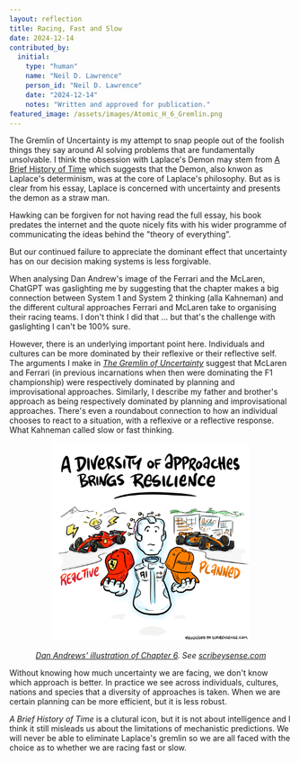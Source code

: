 ```yaml
---
layout: reflection
title: Racing, Fast and Slow
date: 2024-12-14
contributed_by:
  initial:
    type: "human"
    name: "Neil D. Lawrence"
    person_id: "Neil D. Lawrence"
    date: "2024-12-14"
    notes: "Written and approved for publication."
featured_image: /assets/images/Atomic_H_6_Gremlin.png
---
```


The Gremlin of Uncertainty is my attempt to snap people out of the foolish things they say around AI solving problems that are fundamentally unsolvable. I think the obsession with Laplace's Demon may stem from [A Brief History of Time](/bibliography/a-brief-history-of-time/) which suggests that the Demon, also knwon as Laplace's determinism, was at the core of Laplace's philosophy. But as is clear from his essay, Laplace is concerned with uncertainty and presents the demon as a straw man. 

Hawking can be forgiven for not having read the full essay, his book predates the internet and the quote nicely fits with his wider programme of communicating the ideas behind the "theory of everything".

But our continued failure to appreciate the dominant effect that uncertainty has on our decision making systems is less forgivable. 

When analysing Dan Andrew's image of the Ferrari and the McLaren, ChatGPT was gaslighting me by suggesting that the chapter makes a big connection between System 1 and System 2 thinking (alla Kahneman) and the different cultural approaches Ferrari and McLaren take to organising their racing teams. I don't think I did that ... but that's the challenge with gaslighting I can't be 100% sure. 

However, there is an underlying important point here. Individuals and cultures can be more dominated by their reflexive or their reflective self. The arguments I make in [*The Gremlin of Uncertainty*](/chapters/06-the-gremlin-of-uncertainty/) suggest that McLaren and Ferrari (in previous incarnations when then were dominating the F1 championship) were respectively dominated by planning and improvisational approaches. Similarly, I describe my father and brother's approach as being respectively dominated by planning and improvisational approaches. There's even a roundabout connection to how an individual chooses to react to a situation, with a reflexive or a reflective response. What Kahneman called slow or fast thinking. 

<center>
<img src="/assets/images/Atomic_H_6_Gremlin.png" alt="Dan Andrews's drawing for Chapter 6, The Gremlin of Uncertainty" width="70%">

<i><a href="/images/dan-andrews-chapter-6/">Dan Andrews' illustration of Chapter 6</a>. See <a href="https://scribeysense.com">scribeysense.com</a></i>
</center>


Without knowing how much uncertainty we are facing, we don't know which approach is better. In practice we see across individuals, cultures, nations and species that a diversity of approaches is taken. When we are certain planning can be more efficient, but it is less robust. 

*A Brief History of Time* is a clutural icon, but it is not about intelligence and I think it still misleads us about the limitations of mechanistic predictions. We will never be able to eliminate Laplace's gremlin so we are all faced with the choice as to whether we are racing fast or slow. 
